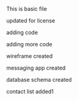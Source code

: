 This is basic file 

updated for license

adding code

adding more code

wireframe created

messaging app created

database schema created

contact list added1
